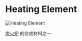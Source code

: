 # Heating Element

![Heating Element](item:betterwithmods:material@27)

 [炭火炉](../blocks/hibachi.md) 的合成材料之一